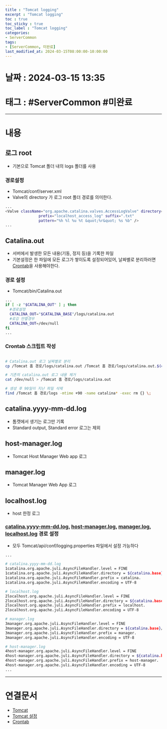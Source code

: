 ```yaml
---
title : "Tomcat logging"
excerpt : "Tomcat logging"
toc : true
toc_sticky : true
toc_label : "Tomcat logging"
categories:
- ServerCommon
tags:
- [ServerCommon, 미완료]
last_modified_at: 2024-03-15T08:00:00-10:00:00
---
```


# 날짜 : 2024-03-15 13:35

# 태그 : #ServerCommon #미완료 
---

# 내용

## 로그 root
- 기본으로 Tomcat 폴더 내의 logs 폴더를 사용

### 경로설정
- Tomcat/conf/server.xml
- Valve의 directory 가 로그 root 폴더 경로를 의미한다.

```bash
...
<Valve className="org.apache.catalina.valves.AccessLogValve" directory="logs"
               prefix="localhost_access_log" suffix=".txt"
               pattern="%h %l %u %t &quot;%r&quot; %s %b" />
...
```

## Catalina.out
- 서버에서 발생한 모든 내용(기동, 정지 등)을 기록한 파일
- 기본설정은 한 파일에 모든 로그가 쌓이도록 설정되어있어, 날짜별로 분리하러면 [Crontab](../../servercommon/servercommon-Crontab)을 사용해야한다.

### 경로 설정
- Tomcat/bin/Catalina.out

```bash
...
if [ -z "$CATALINA_OUT" ] ; then
  #경로설정
  CATALINA_OUT="$CATALINA_BASE"/logs/catalina.out
  #로깅 안할경우
  CATALINA_OUT=/dev/null
fi
...
```

### Crontab 스크립트 작성

```bash

# Catalina.out 로그 날짜별로 분리
cp /Tomcat 홈 경로/logs/catalina.out /Tomcat 홈 경로/logs/catalina.out.$(date +\%y-\%m-\%d).log 2>&1

# 기존의 catalina.out 로그 내용 제거
cat /dev/null > /Tomcat 홈 경로/logs/catalina.out

# 생성 후 90일이 지난 파일 삭제
find /Tomcat 홈 경로/logs -mtime +90 -name catalina* -exec rm {} \;
```

## catalina.yyyy-mm-dd.log
- 톰캣에서 생기는 로그만 기록
- Standard output, Standard error 로그는 제외

## host-manager.log
- Tomcat Host Manager Web app 로그

## manager.log
- Tomcat Manager Web App 로그

## localhost.log
- host 한정 로그

### [catalina.yyyy-mm-dd.log](#catalinayyyy-mm-ddlog), [host-manager.log](#host-managerlog), [manager.log](#managerlog), [localhost.log](#localhostlog) 경로 설정
- 모두  Tomcat/api/conf/logging.properties 파일에서 설정 가능하다

```bash
...

# catalina.yyyy-mm-dd.log
1catalina.org.apache.juli.AsyncFileHandler.level = FINE
1catalina.org.apache.juli.AsyncFileHandler.directory = ${catalina.base}/logs
1catalina.org.apache.juli.AsyncFileHandler.prefix = catalina.
1catalina.org.apache.juli.AsyncFileHandler.encoding = UTF-8

# localhost.log
2localhost.org.apache.juli.AsyncFileHandler.level = FINE
2localhost.org.apache.juli.AsyncFileHandler.directory = ${catalina.base}/logs
2localhost.org.apache.juli.AsyncFileHandler.prefix = localhost.
2localhost.org.apache.juli.AsyncFileHandler.encoding = UTF-8

# manager.log
3manager.org.apache.juli.AsyncFileHandler.level = FINE
3manager.org.apache.juli.AsyncFileHandler.directory = ${catalina.base}/logs
3manager.org.apache.juli.AsyncFileHandler.prefix = manager.
3manager.org.apache.juli.AsyncFileHandler.encoding = UTF-8

# host-manager.log
4host-manager.org.apache.juli.AsyncFileHandler.level = FINE
4host-manager.org.apache.juli.AsyncFileHandler.directory = ${catalina.base}/logs
4host-manager.org.apache.juli.AsyncFileHandler.prefix = host-manager.
4host-manager.org.apache.juli.AsyncFileHandler.encoding = UTF-8
...
```

---

# 연결문서
- [Tomcat](../../servercommon/servercommon-Tomcat)
- [Tomcat 설정](../../servercommon/servercommon-Tomcat-설정)
- [Crontab](../../servercommon/servercommon-Crontab)